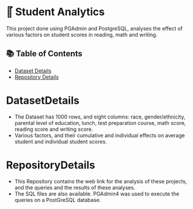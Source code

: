 <h1> 📓๋ Student Analytics </h1>
This project done using PGAdmin and PostgreSQL, analyses the effect of various factors on student scores in reading, math and writing. 

## 📚 Table of Contents
- [Dataset Details](#datasetdetails)
- [Repository Details](#repositorydetails)

# DatasetDetails 
- The Dataset has 1000 rows, and eight columns: race, gender/ethnicity, parental level of education, lunch, test preparation course, math score, reading score and writing score.
- Various factors, and their cumulative and individual effects on average student and individual student scores.

# RepositoryDetails
- This Repository contains the web link for the analysis of these projects, and the queries and the results of these analyses.
- The SQL files are also available. PGAdmin4 was used to execute the queries on a PostGreSQL database.
  
